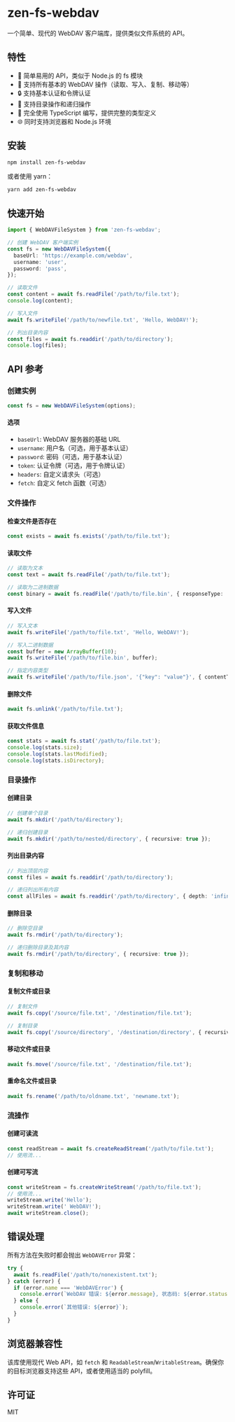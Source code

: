 # zen-fs-webdav

一个简单、现代的 WebDAV 客户端库，提供类似文件系统的 API。

## 特性

- 🚀 简单易用的 API，类似于 Node.js 的 fs 模块
- 🔄 支持所有基本的 WebDAV 操作（读取、写入、复制、移动等）
- 🔒 支持基本认证和令牌认证
- 📁 支持目录操作和递归操作
- 💪 完全使用 TypeScript 编写，提供完整的类型定义
- 🌐 同时支持浏览器和 Node.js 环境

## 安装

```bash
npm install zen-fs-webdav
```

或者使用 yarn：

```bash
yarn add zen-fs-webdav
```

## 快速开始

```typescript
import { WebDAVFileSystem } from 'zen-fs-webdav';

// 创建 WebDAV 客户端实例
const fs = new WebDAVFileSystem({
  baseUrl: 'https://example.com/webdav',
  username: 'user',
  password: 'pass',
});

// 读取文件
const content = await fs.readFile('/path/to/file.txt');
console.log(content);

// 写入文件
await fs.writeFile('/path/to/newfile.txt', 'Hello, WebDAV!');

// 列出目录内容
const files = await fs.readdir('/path/to/directory');
console.log(files);
```

## API 参考

### 创建实例

```typescript
const fs = new WebDAVFileSystem(options);
```

#### 选项

- `baseUrl`: WebDAV 服务器的基础 URL
- `username`: 用户名（可选，用于基本认证）
- `password`: 密码（可选，用于基本认证）
- `token`: 认证令牌（可选，用于令牌认证）
- `headers`: 自定义请求头（可选）
- `fetch`: 自定义 fetch 函数（可选）

### 文件操作

#### 检查文件是否存在

```typescript
const exists = await fs.exists('/path/to/file.txt');
```

#### 读取文件

```typescript
// 读取为文本
const text = await fs.readFile('/path/to/file.txt');

// 读取为二进制数据
const binary = await fs.readFile('/path/to/file.bin', { responseType: 'arraybuffer' });
```

#### 写入文件

```typescript
// 写入文本
await fs.writeFile('/path/to/file.txt', 'Hello, WebDAV!');

// 写入二进制数据
const buffer = new ArrayBuffer(10);
await fs.writeFile('/path/to/file.bin', buffer);

// 指定内容类型
await fs.writeFile('/path/to/file.json', '{"key": "value"}', { contentType: 'application/json' });
```

#### 删除文件

```typescript
await fs.unlink('/path/to/file.txt');
```

#### 获取文件信息

```typescript
const stats = await fs.stat('/path/to/file.txt');
console.log(stats.size);
console.log(stats.lastModified);
console.log(stats.isDirectory);
```

### 目录操作

#### 创建目录

```typescript
// 创建单个目录
await fs.mkdir('/path/to/directory');

// 递归创建目录
await fs.mkdir('/path/to/nested/directory', { recursive: true });
```

#### 列出目录内容

```typescript
// 列出顶层内容
const files = await fs.readdir('/path/to/directory');

// 递归列出所有内容
const allFiles = await fs.readdir('/path/to/directory', { depth: 'infinity' });
```

#### 删除目录

```typescript
// 删除空目录
await fs.rmdir('/path/to/directory');

// 递归删除目录及其内容
await fs.rmdir('/path/to/directory', { recursive: true });
```

### 复制和移动

#### 复制文件或目录

```typescript
// 复制文件
await fs.copy('/source/file.txt', '/destination/file.txt');

// 复制目录
await fs.copy('/source/directory', '/destination/directory', { recursive: true });
```

#### 移动文件或目录

```typescript
await fs.move('/source/file.txt', '/destination/file.txt');
```

#### 重命名文件或目录

```typescript
await fs.rename('/path/to/oldname.txt', 'newname.txt');
```

### 流操作

#### 创建可读流

```typescript
const readStream = await fs.createReadStream('/path/to/file.txt');
// 使用流...
```

#### 创建可写流

```typescript
const writeStream = fs.createWriteStream('/path/to/file.txt');
// 使用流...
writeStream.write('Hello');
writeStream.write(' WebDAV!');
await writeStream.close();
```

## 错误处理

所有方法在失败时都会抛出 `WebDAVError` 异常：

```typescript
try {
  await fs.readFile('/path/to/nonexistent.txt');
} catch (error) {
  if (error.name === 'WebDAVError') {
    console.error(`WebDAV 错误: ${error.message}, 状态码: ${error.status}`);
  } else {
    console.error(`其他错误: ${error}`);
  }
}
```

## 浏览器兼容性

该库使用现代 Web API，如 `fetch` 和 `ReadableStream`/`WritableStream`。确保你的目标浏览器支持这些 API，或者使用适当的 polyfill。

## 许可证

MIT